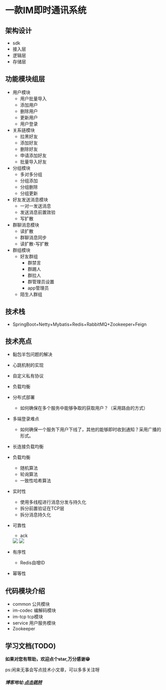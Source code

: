 # 一款IM即时通讯系统


## 架构设计
- sdk
- 接入层
- 逻辑层
- 存储层
## 功能模块组层
- 用户模块
  - 用户批量导入
  - 添加用户
  - 删除用户
  - 更新用户
  - 用户登录
- 关系链模块
  - 拉黑好友
  - 添加好友
  - 删除好友
  - 申请添加好友
  - 批量导入好友
- 分组模块
  - 多对多分组
  - 分组添加
  - 分组删除
  - 分组更新
- 好友发送消息模块
  - 一对一发送消息
  - 发送消息前置效验
  - 写扩散
- 群聊消息模块
  - 读扩散
  - 群聊消息同步
  - 读扩散-写扩散
- 群组模块
  - 好友群组
    - 群禁言
    - 群踢人
    - 群拉人
    - 群管理员设置
    - app管理员
  - 陌生人群组
## 技术栈
- SpringBoot+Netty+Mybatis+Redis+RabbitMQ+Zookeeper+Feign

## 技术亮点

- 黏包半包问题的解决
- 心跳机制的实现
- 自定义私有协议
- 负载均衡
- 分布式部署
  - 如何确保在多个服务中能够争取的获取用户？（采用路由的方式）
- 多端登录难点
  - 如何确保一个服务下用户下线了，其他的能够即时收到通知？采用广播的形式。
- 长连接负载均衡
- 负载均衡
  - 随机算法
  - 轮询算法
  - 一致性哈希算法
- 实时性
  - 使用多线程进行消息分发与持久化
  - 拆分前置验证在TCP层
  - 拆分消息持久化
- 可靠性
  - ack
  <img src="http://blog.pinbaiyun.com/upload/%E5%9B%BE%E7%89%87-sgcd.png">
  <img src="http://blog.pinbaiyun.com/upload/%E5%9B%BE%E7%89%87-nvat.png">

- 有序性
  - Redis自增ID
- 幂等性



## 代码模块介绍
- common 公共模块
- im-codec 编解码模块
- im-tcp tcp模块
- service 用户服务模块
- Zookeeper

## 学习文档(TODO)


**如果对您有帮助，欢迎点个star,万分感谢😁** 

ps:闲来无事会写点技术小文章，可以多多关注呀
##### 博客地址:<a href="https://www.ziyus.cn/">点击跳转</a>

